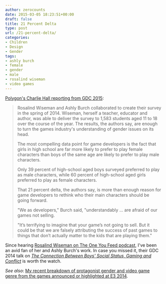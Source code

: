 ```yaml
---
author: zerocounts
date: 2015-03-05 18:23:51+00:00
draft: false
title: 21 Percent Delta
type: post
url: /21-percent-delta/
categories:
- Children
- Design
- Gender
tags:
- ashly burch
- female
- gender
- male
- rosalind wiseman
- video games
---
```


[Polygon's Charlie Hall reporting from GDC 2015](http://www.polygon.com/2015/3/5/8153213/the-games-industry-is-wrong-about-kids-gaming-and-gender):

> Rosalind Wiseman and Ashly Burch collaborated to create their survey in the spring of 2014. Wiseman, herself a teacher, educator and author, was able to deliver the survey to 1,583 students aged 11 to 18 over the course of the year. The results, the authors say, are enough to turn the games industry's understanding of gender issues on its head.
>
> The most compelling data point for game developers is the fact that girls in high school are far more likely to prefer to play female characters than boys of the same age are likely to prefer to play male characters.
>
> Only 39 percent of high-school aged boys surveyed preferred to play as male characters, while 60 percent of high-school aged girls preferred to play as female characters.
>
> That 21 percent delta, the authors say, is more than enough reason for game developers to rethink who their main characters should be going forward.
>
> "We as developers," Burch said, "understandably ... are afraid of our games not selling.
>
> "It’s terrifying to imagine that your game’s not going to sell. But it could be that we are falsely attributing the success of past games to things that don’t actually matter to the kids that are playing them."

Since hearing [Rosalind Wiseman on The One You Feed podcast](https://itunes.apple.com/de/podcast/026-rosalind-wiseman/id792555885?i=313270540&l=en&mt=2), I've been an avid fan of her and Ashly Burch's work. In case you missed it, their GDC 2014 talk on _[The Connection Between Boys' Social Status, Gaming and Conflict](http://www.gdcvault.com/play/1020370/The-Connection-Between-Boys-Social)_ is worth the watch.

_See also_: [My recent breakdown of protagonist gender and video game genre from the games announced or highlighted at E3 2014](/2015/02/08/e3-2014-genre-gender-breakdown/).
